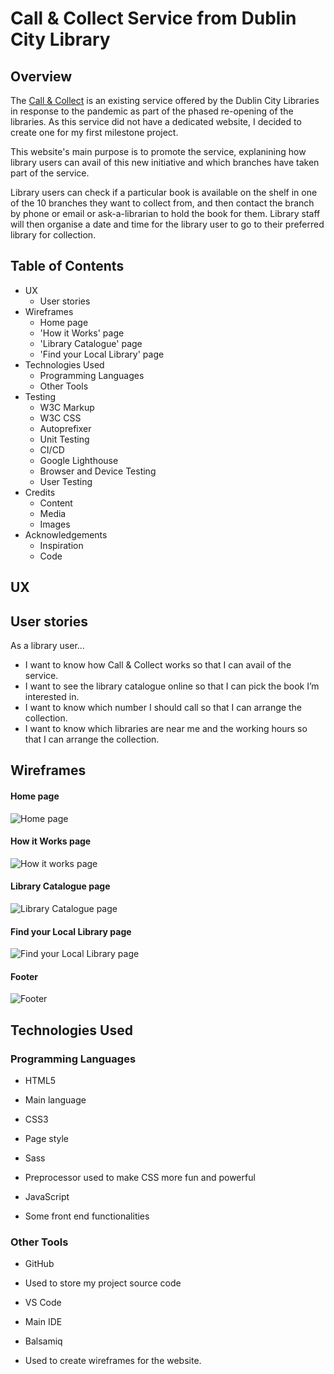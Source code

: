 Call & Collect Service from Dublin City Library
======


Overview
------

The [Call & Collect](https://stefcruz.github.io/ci_milestone1/) is an existing service offered by the Dublin City Libraries in response to the pandemic as part of the phased re-opening of the libraries. As this service did not have a dedicated website, I decided to create one for my first milestone project. 

This website's main purpose is to promote the service, explanining how library users can avail of this new initiative and which branches have taken part of the service. 

Library users can check if a particular book is available on the shelf in one of the 10 branches they want to collect from, and then contact the branch by phone or email or ask-a-librarian to hold the book for them. Library staff will then organise a date and time for the library user to go to their preferred library for collection.

Table of Contents
------

- UX
    - User stories
- Wireframes
    - Home page
    - 'How it Works' page
    - 'Library Catalogue' page
    - 'Find your Local Library' page
- Technologies Used
    - Programming Languages
    - Other Tools
- Testing
    - W3C Markup
    - W3C CSS
    - Autoprefixer
    - Unit Testing
    - CI/CD
    - Google Lighthouse
    - Browser and Device Testing
    - User Testing
- Credits
    - Content
    - Media
    - Images
- Acknowledgements
    - Inspiration
    - Code

UX
------

## User stories

As a library user...

 - I want to know how Call & Collect works so that I can avail of the service.
 - I want to see the library catalogue online so that I can pick the book I’m interested in.
 - I want to know which number I should call so that I can arrange the collection.
 - I want to know which libraries are near me and the working hours so that I can arrange the collection.



Wireframes
------

#### Home page

![Home page](https://github.com/stefcruz/ci_milestone1/blob/master/assets/images/wireframes/home-page.png)

#### How it Works page

![How it works page](https://github.com/stefcruz/ci_milestone1/blob/master/assets/images/wireframes/how-it-works-page.png)

#### Library Catalogue page

![Library Catalogue page](https://github.com/stefcruz/ci_milestone1/blob/master/assets/images/wireframes/catalogue-page.png)


#### Find your Local Library page

![Find your Local Library page](https://github.com/stefcruz/ci_milestone1/blob/master/assets/images/wireframes/local-library-page.png)


#### Footer

![Footer](https://github.com/stefcruz/ci_milestone1/blob/master/assets/images/wireframes/footer.png)

Technologies Used
------

### Programming Languages

- HTML5
 - Main language

- CSS3
 - Page style

- Sass
 - Preprocessor used to make CSS more fun and powerful

- JavaScript
 - Some front end functionalities 



### Other Tools

- GitHub
 - Used to store my project source code

- VS Code
 - Main IDE

- Balsamiq
- Used to create wireframes for the website.
